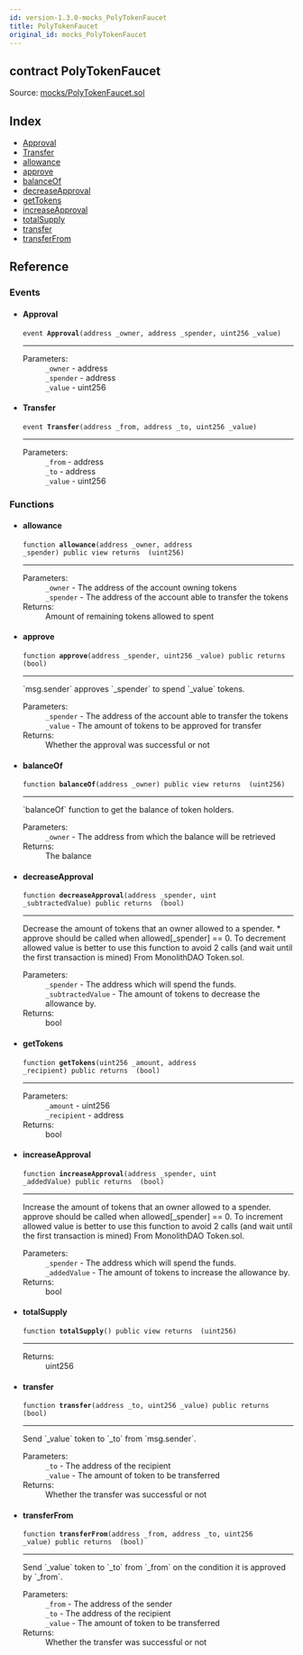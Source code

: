 ```yaml
---
id: version-1.3.0-mocks_PolyTokenFaucet
title: PolyTokenFaucet
original_id: mocks_PolyTokenFaucet
---
```


<div class="contract-doc"><div class="contract"><h2 class="contract-header"><span class="contract-kind">contract</span> PolyTokenFaucet</h2><div class="source">Source: <a href="git+https://github.com/PolymathNetwork/polymath-core/blob/v1.3.3/contracts/mocks/PolyTokenFaucet.sol" target="_blank">mocks/PolyTokenFaucet.sol</a></div></div><div class="index"><h2>Index</h2><ul><li><a href="mocks_PolyTokenFaucet.html#Approval">Approval</a></li><li><a href="mocks_PolyTokenFaucet.html#Transfer">Transfer</a></li><li><a href="mocks_PolyTokenFaucet.html#allowance">allowance</a></li><li><a href="mocks_PolyTokenFaucet.html#approve">approve</a></li><li><a href="mocks_PolyTokenFaucet.html#balanceOf">balanceOf</a></li><li><a href="mocks_PolyTokenFaucet.html#decreaseApproval">decreaseApproval</a></li><li><a href="mocks_PolyTokenFaucet.html#getTokens">getTokens</a></li><li><a href="mocks_PolyTokenFaucet.html#increaseApproval">increaseApproval</a></li><li><a href="mocks_PolyTokenFaucet.html#totalSupply">totalSupply</a></li><li><a href="mocks_PolyTokenFaucet.html#transfer">transfer</a></li><li><a href="mocks_PolyTokenFaucet.html#transferFrom">transferFrom</a></li></ul></div><div class="reference"><h2>Reference</h2><div class="events"><h3>Events</h3><ul><li><div class="item event"><span id="Approval" class="anchor-marker"></span><h4 class="name">Approval</h4><div class="body"><code class="signature">event <strong>Approval</strong><span>(address _owner, address _spender, uint256 _value) </span></code><hr/><dl><dt><span class="label-parameters">Parameters:</span></dt><dd><div><code>_owner</code> - address</div><div><code>_spender</code> - address</div><div><code>_value</code> - uint256</div></dd></dl></div></div></li><li><div class="item event"><span id="Transfer" class="anchor-marker"></span><h4 class="name">Transfer</h4><div class="body"><code class="signature">event <strong>Transfer</strong><span>(address _from, address _to, uint256 _value) </span></code><hr/><dl><dt><span class="label-parameters">Parameters:</span></dt><dd><div><code>_from</code> - address</div><div><code>_to</code> - address</div><div><code>_value</code> - uint256</div></dd></dl></div></div></li></ul></div><div class="functions"><h3>Functions</h3><ul><li><div class="item function"><span id="allowance" class="anchor-marker"></span><h4 class="name">allowance</h4><div class="body"><code class="signature">function <strong>allowance</strong><span>(address _owner, address _spender) </span><span>public </span><span>view </span><span>returns  (uint256) </span></code><hr/><dl><dt><span class="label-parameters">Parameters:</span></dt><dd><div><code>_owner</code> - The address of the account owning tokens</div><div><code>_spender</code> - The address of the account able to transfer the tokens</div></dd><dt><span class="label-return">Returns:</span></dt><dd>Amount of remaining tokens allowed to spent</dd></dl></div></div></li><li><div class="item function"><span id="approve" class="anchor-marker"></span><h4 class="name">approve</h4><div class="body"><code class="signature">function <strong>approve</strong><span>(address _spender, uint256 _value) </span><span>public </span><span>returns  (bool) </span></code><hr/><div class="description"><p>`msg.sender` approves `_spender` to spend `_value` tokens.</p></div><dl><dt><span class="label-parameters">Parameters:</span></dt><dd><div><code>_spender</code> - The address of the account able to transfer the tokens</div><div><code>_value</code> - The amount of tokens to be approved for transfer</div></dd><dt><span class="label-return">Returns:</span></dt><dd>Whether the approval was successful or not</dd></dl></div></div></li><li><div class="item function"><span id="balanceOf" class="anchor-marker"></span><h4 class="name">balanceOf</h4><div class="body"><code class="signature">function <strong>balanceOf</strong><span>(address _owner) </span><span>public </span><span>view </span><span>returns  (uint256) </span></code><hr/><div class="description"><p>`balanceOf` function to get the balance of token holders.</p></div><dl><dt><span class="label-parameters">Parameters:</span></dt><dd><div><code>_owner</code> - The address from which the balance will be retrieved</div></dd><dt><span class="label-return">Returns:</span></dt><dd>The balance</dd></dl></div></div></li><li><div class="item function"><span id="decreaseApproval" class="anchor-marker"></span><h4 class="name">decreaseApproval</h4><div class="body"><code class="signature">function <strong>decreaseApproval</strong><span>(address _spender, uint _subtractedValue) </span><span>public </span><span>returns  (bool) </span></code><hr/><div class="description"><p>Decrease the amount of tokens that an owner allowed to a spender. * approve should be called when allowed[_spender] == 0. To decrement allowed value is better to use this function to avoid 2 calls (and wait until the first transaction is mined) From MonolithDAO Token.sol.</p></div><dl><dt><span class="label-parameters">Parameters:</span></dt><dd><div><code>_spender</code> - The address which will spend the funds.</div><div><code>_subtractedValue</code> - The amount of tokens to decrease the allowance by.</div></dd><dt><span class="label-return">Returns:</span></dt><dd>bool</dd></dl></div></div></li><li><div class="item function"><span id="getTokens" class="anchor-marker"></span><h4 class="name">getTokens</h4><div class="body"><code class="signature">function <strong>getTokens</strong><span>(uint256 _amount, address _recipient) </span><span>public </span><span>returns  (bool) </span></code><hr/><dl><dt><span class="label-parameters">Parameters:</span></dt><dd><div><code>_amount</code> - uint256</div><div><code>_recipient</code> - address</div></dd><dt><span class="label-return">Returns:</span></dt><dd>bool</dd></dl></div></div></li><li><div class="item function"><span id="increaseApproval" class="anchor-marker"></span><h4 class="name">increaseApproval</h4><div class="body"><code class="signature">function <strong>increaseApproval</strong><span>(address _spender, uint _addedValue) </span><span>public </span><span>returns  (bool) </span></code><hr/><div class="description"><p>Increase the amount of tokens that an owner allowed to a spender. approve should be called when allowed[_spender] == 0. To increment allowed value is better to use this function to avoid 2 calls (and wait until the first transaction is mined) From MonolithDAO Token.sol.</p></div><dl><dt><span class="label-parameters">Parameters:</span></dt><dd><div><code>_spender</code> - The address which will spend the funds.</div><div><code>_addedValue</code> - The amount of tokens to increase the allowance by.</div></dd><dt><span class="label-return">Returns:</span></dt><dd>bool</dd></dl></div></div></li><li><div class="item function"><span id="totalSupply" class="anchor-marker"></span><h4 class="name">totalSupply</h4><div class="body"><code class="signature">function <strong>totalSupply</strong><span>() </span><span>public </span><span>view </span><span>returns  (uint256) </span></code><hr/><dl><dt><span class="label-return">Returns:</span></dt><dd>uint256</dd></dl></div></div></li><li><div class="item function"><span id="transfer" class="anchor-marker"></span><h4 class="name">transfer</h4><div class="body"><code class="signature">function <strong>transfer</strong><span>(address _to, uint256 _value) </span><span>public </span><span>returns  (bool) </span></code><hr/><div class="description"><p>Send `_value` token to `_to` from `msg.sender`.</p></div><dl><dt><span class="label-parameters">Parameters:</span></dt><dd><div><code>_to</code> - The address of the recipient</div><div><code>_value</code> - The amount of token to be transferred</div></dd><dt><span class="label-return">Returns:</span></dt><dd>Whether the transfer was successful or not</dd></dl></div></div></li><li><div class="item function"><span id="transferFrom" class="anchor-marker"></span><h4 class="name">transferFrom</h4><div class="body"><code class="signature">function <strong>transferFrom</strong><span>(address _from, address _to, uint256 _value) </span><span>public </span><span>returns  (bool) </span></code><hr/><div class="description"><p>Send `_value` token to `_to` from `_from` on the condition it is approved by `_from`.</p></div><dl><dt><span class="label-parameters">Parameters:</span></dt><dd><div><code>_from</code> - The address of the sender</div><div><code>_to</code> - The address of the recipient</div><div><code>_value</code> - The amount of token to be transferred</div></dd><dt><span class="label-return">Returns:</span></dt><dd>Whether the transfer was successful or not</dd></dl></div></div></li></ul></div></div></div>
